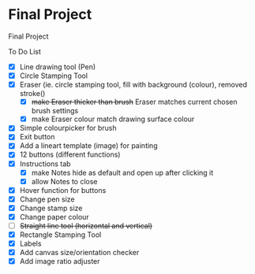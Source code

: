 # Final Project
Final Project

To Do List
- [x] Line drawing tool (Pen)
- [x] Circle Stamping Tool
- [x] Eraser (ie. circle stamping tool, fill with background (colour), removed stroke()
  - [x] ~~make Eraser thicker than brush~~ Eraser matches current chosen brush settings
  - [x] make Eraser colour match drawing surface colour
- [x] Simple colourpicker for brush
- [x] Exit button
- [x] Add a lineart template (image) for painting
- [x] 12 buttons (different functions)
- [x] Instructions tab
  - [x] make Notes hide as default and open up after clicking it
  - [x] allow Notes to close
- [x] Hover function for buttons
- [x] Change pen size
- [x] Change stamp size
- [x] Change paper colour
- [ ] ~~Straight line tool (horizontal and vertical)~~
- [x] Rectangle Stamping Tool
- [x] Labels
- [x] Add canvas size/orientation checker
- [x] Add image ratio adjuster
